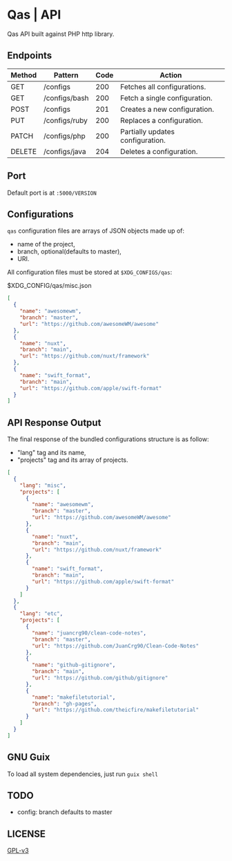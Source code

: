 # Qas | API

Qas API built against PHP http library.

## Endpoints

| Method | Pattern       | Code | Action                           |
|--------|---------------|------|----------------------------------|
| GET    | /configs      | 200  | Fetches all configurations.      |
| GET    | /configs/bash | 200  | Fetch a single configuration.    |
| POST   | /configs      | 201  | Creates a new configuration.     |
| PUT    | /configs/ruby | 200  | Replaces a configuration.        |
| PATCH  | /configs/php  | 200  | Partially updates configuration. |
| DELETE | /configs/java | 204  | Deletes a configuration.         |

## Port

Default port is at `:5000/VERSION`

## Configurations

`qas` configuration files are arrays of JSON objects made up of:

- name of the project, 
- branch, optional(defaults to master), 
- URI.

All configuration files must be stored at `$XDG_CONFIGS/qas`:

$XDG_CONFIG/qas/misc.json

```json
[
  {
    "name": "awesomewm",
    "branch": "master",
    "url": "https://github.com/awesomeWM/awesome"
  },
  {
    "name": "nuxt",
    "branch": "main",
    "url": "https://github.com/nuxt/framework"
  },
  {
    "name": "swift_format",
    "branch": "main",
    "url": "https://github.com/apple/swift-format"
  }
]
```

## API Response Output

The final response of the bundled configurations structure is as follow:

- "lang" tag and its name,
- "projects" tag and its array of projects. 

```json
[
  {
    "lang": "misc",
    "projects": [
      {
        "name": "awesomewm",
        "branch": "master",
        "url": "https://github.com/awesomeWM/awesome"
      },
      {
        "name": "nuxt",
        "branch": "main",
        "url": "https://github.com/nuxt/framework"
      },
      {
        "name": "swift_format",
        "branch": "main",
        "url": "https://github.com/apple/swift-format"
      }
    ]
  },
  {
    "lang": "etc",
    "projects": [
      {
        "name": "juancrg90/clean-code-notes",
        "branch": "master",
        "url": "https://github.com/JuanCrg90/Clean-Code-Notes"
      },
      {
        "name": "github-gitignore",
        "branch": "main",
        "url": "https://github.com/github/gitignore"
      },
      {
        "name": "makefiletutorial",
        "branch": "gh-pages",
        "url": "https://github.com/theicfire/makefiletutorial"
      }
    ]
  }
]
```

## GNU Guix

To load all system dependencies, just run `guix shell`

## TODO

- config: branch defaults to master

## LICENSE

[GPL-v3](https://www.gnu.org/licenses/gpl-3.0.en.html)
